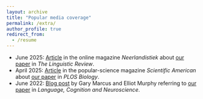 ```yaml
---
layout: archive
title: "Popular media coverage"
permalink: /extra/
author_profile: true
redirect_from:
  - /resume
---
```


- June 2025: [Article](https://neerlandistiek.nl/2025/06/gaten-in-zinnen/) in the online magazine <i>Neerlandistiek</i> about [our paper](https://www.degruyterbrill.com/document/doi/10.1515/tlr-2025-2005/html) in <i>The Linguistic Review</i>.
- April 2025: [Article](https://www.scientificamerican.com/article/does-your-languages-grammar-change-how-you-think/) in the popular-science magazine <i>Scientific American</i> about [our paper](https://journals.plos.org/plosbiology/article?id=10.1371/journal.pbio.3002968) in <i>PLOS Biology</i>.
- June 2022: [Blog post](https://garymarcus.substack.com/p/three-ideas-from-linguistics-that) by Gary Marcus and Elliot Murphy referring to [our paper](https://www.tandfonline.com/doi/full/10.1080/23273798.2021.1980595) in <i>Language, Cognition and Neuroscience</i>.